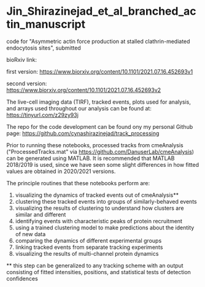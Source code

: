 # Jin_Shirazinejad_et_al_branched_actin_manuscript
code for "Asymmetric actin force production at stalled clathrin-mediated endocytosis sites", submitted

bioRxiv link: 

first version: https://www.biorxiv.org/content/10.1101/2021.07.16.452693v1

second version: https://www.biorxiv.org/content/10.1101/2021.07.16.452693v2

The live-cell imaging data (TIRF), tracked events, plots used for analysis, and arrays used throughout our analysis can be found at: https://tinyurl.com/z29zy93j

The repo for the code development can be found ony my personal Github page: https://github.com/cynashirazinejad/track_processing

Prior to running these notebooks, processed tracks from cmeAnalysis ("ProcessedTracks.mat" via https://github.com/DanuserLab/cmeAnalysis) can be generated using MATLAB. It is recommended that MATLAB 2018/2019 is used, since we have seen some slight differences in how fitted values are obtained in 2020/2021 versions.

The principle routines that these notebooks perform are:
1) visualizing the dynamics of tracked events out of cmeAnalysis**
2) clustering these tracked events into groups of similarly-behaved events
3) visualizing the results of clustering to understand how clusters are similar and different
4) identifying events with characteristic peaks of protein recruitment
5) using a trained clustering model to make predictions about the identity of new data
6) comparing the dynamics of different experimental groups 
7) linking tracked events from separate tracking experiments
8) visualizing the results of multi-channel protein dynamics

** this step can be generalized to any tracking scheme with an output consisting of fitted intensities, positions, and statistical tests of detection confidences

